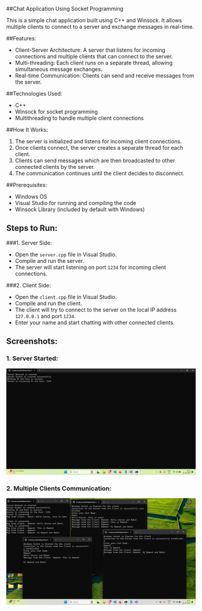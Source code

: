 ##Chat Application Using Socket Programming

This is a simple chat application built using C++ and Winsock. It allows multiple clients to connect to a server and exchange messages in real-time.

##Features:
-  Client-Server Architecture: A server that listens for incoming connections and multiple clients that can connect to the server.
-  Multi-threading: Each client runs on a separate thread, allowing simultaneous message exchanges.
-  Real-time Communication: Clients can send and receive messages from the server.


##Technologies Used:
- C++ 
- Winsock for socket programming
- Multithreading to handle multiple client connections

 ##How It Works:
1. The server is initialized and listens for incoming client connections.
2. Once clients connect, the server creates a separate thread for each client.
3. Clients can send messages which are then broadcasted to other connected clients by the server.
4. The communication continues until the client decides to disconnect.

 ##Prerequisites:
- Windows OS
- Visual Studio for running and compiling the code
- Winsock Library (included by default with Windows)

 ## Steps to Run:
 ###1. Server Side:
- Open the `server.cpp` file in Visual Studio.
- Compile and run the server.
- The server will start listening on port `1234` for incoming client connections.

###2. Client Side:
- Open the `client.cpp` file in Visual Studio.
- Compile and run the client.
- The client will try to connect to the server on the local IP address `127.0.0.1` and port `1234`.
- Enter your name and start chatting with other connected clients.


## Screenshots:

### 1. Server Started:
![Server Started](./ScreenShots/server_started.png)

### 2. Multiple Clients Communication:
![Multiple Clients Communication](./ScreenShots/Mutplie_Clients_Communication.png)
